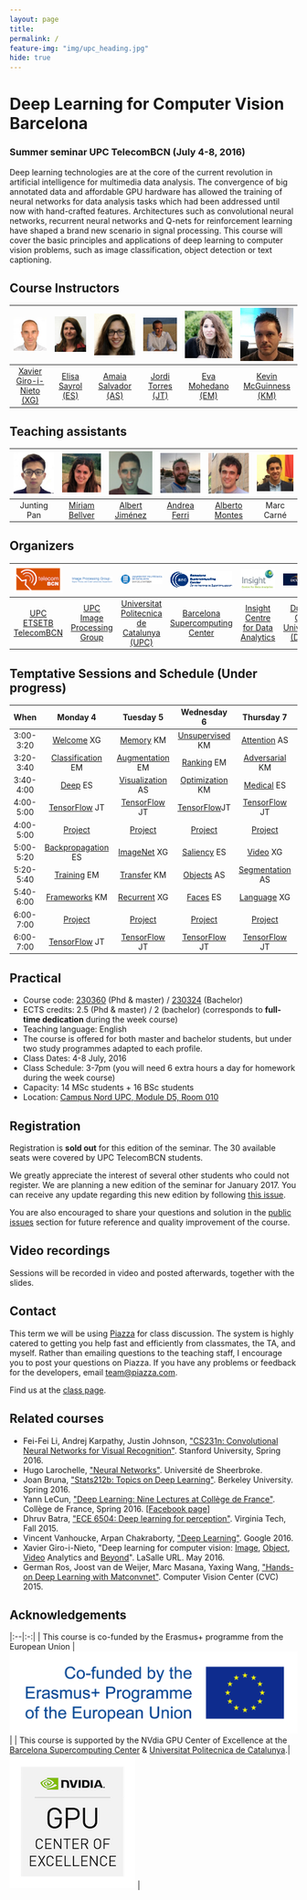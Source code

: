 ```yaml
---
layout: page
title:
permalink: /
feature-img: "img/upc_heading.jpg"
hide: true
---
```


# Deep Learning for Computer Vision Barcelona

### Summer seminar UPC TelecomBCN (July 4-8, 2016)

Deep learning technologies are at the core of the current revolution in artificial intelligence for multimedia data analysis. The convergence of big annotated data and affordable GPU hardware has allowed the training of neural networks for data analysis tasks which had been addressed until now with hand-crafted features. Architectures such as convolutional neural networks, recurrent neural networks and Q-nets for reinforcement learning have shaped a brand new scenario in signal processing. This course will cover the basic principles and applications of deep learning to computer vision problems, such as image classification, object detection or text captioning.

## Course Instructors

| ![Xavier Giro-i-Nieto][XavierGiro-photo] |  ![Elisa Sayrol][ElisaSayrol-photo]  | ![AmaiaSalvador][AmaiaSalvador-photo]  | ![Jordi Torres][JordiTorres-photo] | ![Eva Mohedano][EvaMohedano-photo]  | ![Kevin McGuinness][KevinMcGuinness-photo]  |
|:-:|:-:|:-:|:-:|:-:|:-:|
| [Xavier Giro-i-Nieto (XG)][XavierGiro-web] | [Elisa Sayrol (ES)][ElisaSayrol-web]  | [Amaia Salvador (AS)][AmaiaSalvador-web] |  [Jordi Torres (JT)][JordiTorres-web] | [Eva Mohedano (EM)][EvaMohedano-web]  | [Kevin McGuinness (KM)][KevinMcGuinness-web]     |

[XavierGiro-web]: https://imatge.upc.edu/web/people/xavier-giro
[ElisaSayrol-web]: https://imatge.upc.edu/web/people/elisa-sayrol
[AmaiaSalvador-web]: https://imatge.upc.edu/web/people/amaia-salvador
[JordiTorres-web]: http://www.jorditorres.org/
[EvaMohedano-web]: https://www.insight-centre.org/users/eva-mohedano
[KevinMcGuinness-web]: https://www.insight-centre.org/users/kevin-mcguinness

[XavierGiro-photo]: img/instructors/XavierGiro.jpg "Xavier Giro-i-Nieto"
[ElisaSayrol-photo]: img/instructors/ElisaSayrol.jpg "Elisa Sayrol"
[AmaiaSalvador-photo]: img/instructors/AmaiaSalvador.jpg "Amaia Salvador"
[JordiTorres-photo]: img/instructors/JordiTorres.jpg "Jordi Torres"
[EvaMohedano-photo]: img/instructors/EvaMohedano.jpg "Eva Mohedano"
[KevinMcGuinness-photo]: img/instructors/Kevin160x160.jpg "Kevin McGuinness"


## Teaching assistants

| ![Junting Pan][JuntingPan-photo] |  ![Míriam Bellver][MiriamBellver-photo]  | ![AlbertJimenez][AlbertJimenez-photo]  | ![Andrea Ferri][AndreaFerri-photo] | ![Alberto Montes][AlbertoMontes-photo]  | ![Marc Carné][MarcCarne-photo]  |
|:-:|:-:|:-:|:-:|:-:|:-:|
| Junting Pan | [Míriam Bellver][MiriamBellver-web]  | [Albert Jiménez][AlbertJimenez-web] |  [Andrea Ferri][AndreaFerri-web] | [Alberto Montes][AlbertoMontes-web]  | Marc Carné     |

[MiriamBellver-web]: https://www.linkedin.com/in/m%C3%ADriam-bellver-bueno-5090b4b5
[AlbertJimenez-web]: https://www.linkedin.com/in/albertjimenezsanfiz
[AndreaFerri-web]: https://www.linkedin.com/in/ferriand
[SantiPascual-web]: https://github.com/santi-pdp
[AlbertoMontes-web]: https://www.linkedin.com/in/alm59321

[JuntingPan-photo]: img/assistants/JuntingPan160x160.jpg "Junting Pan"
[MiriamBellver-photo]: img/assistants/MiriamBellver160x160.jpg "Miriam Bellver"
[AlbertJimenez-photo]: img/assistants/AlbertJimenez160x160.jpg "Albert Jiménez"
[AndreaFerri-photo]: img/assistants/AndreaFerri160x160.jpg "Andrea Ferri"
[AlbertoMontes-photo]: img/assistants/AlbertoMontes160x160.jpg "Alberto Montes"
[MarcCarne-photo]: img/assistants/MarcCarne160x160.jpg "Marc Carné"

## Organizers

| ![logo-etsetb] | ![logo-gpi] | ![logo-upc] | ![logo-bsc] | ![logo-insight] | ![logo-dcu] |
|:------------:|:------------:|:------------:|:------------:|:------------:|:------------:|
| [UPC ETSETB TelecomBCN](etsetb-web) | [UPC Image Processing Group](gpi-web) | [Universitat Politecnica de Catalunya (UPC)](upc-web) | [Barcelona Supercomputing Center](bsc-web) | [Insight Centre for Data Analytics](insight-web) | [Dublin City University (DCU)](dcu-web) |

[etsetb-web]: https://www.etsetb.upc.edu/en/
[upc-web]: http://www.upc.edu/?set_language=en
[gpi-web]: https://imatge.upc.edu/web/
[bsc-web]: http://www.bsc.es/
[insight-web]: https://www.insight-centre.org/
[dcu-web]: http://www.dcu.ie/

[logo-etsetb]: img/logos/etsetb.png "ETSETB TelecomBCN"
[logo-gpi]: img/logos/gpi.png "UPC Image Processing Group"
[logo-upc]: img/logos/upc.jpg "Universitat Politecnica de Catalunya"
[logo-bsc]: img/logos/bsc.gif "Barcelona Supercomputing Center"
[logo-insight]: img/logos/insight.jpg "Insight Centre for Data Analytics"
[logo-dcu]: img/logos/dcu.png "Dublin City University"


## Temptative Sessions and Schedule (Under progress)

| When       | Monday 4              | Tuesday 5          | Wednesday 6         | Thursday 7         | Friday 8                 |
|:----------:|:---------------------:|:------------------:|:-------------------:|:------------------:|:------------------------:|
| 3:00-3:20  | [Welcome] XG            | [Memory] KM        | [Unsupervised]  KM   | [Attention]  AS | Project Expo 3            |
| 3:20-3:40  | [Classification] EM   | [Augmentation] EM  | [Ranking] EM        | [Adversarial]  KM  | Project Expo 4            |
| 3:40-4:00  | [Deep] ES             | [Visualization] AS | [Optimization]  KM   | [Medical] ES      | Project Expo 5            |
| 4:00-5:00  | [TensorFlow] JT       | [TensorFlow] JT    | [TensorFlow]JT     | [TensorFlow] JT     | [TensorFlow] JT          | 
| 4:00-5:00  | [Project]               | [Project]        | [Project]         | [Project]            | Closing 3,4,5              | 
| 5:00-5:20  | [Backpropagation] ES  | [ImageNet] XG      | [Saliency]  ES       |  [Video] XG     | Project Expo 1         |
| 5:20-5:40  | [Training] EM         | [Transfer] KM    | [Objects]  AS        | [Segmentation] AS   | Project Expo 2           |
| 5:40-6:00  | [Frameworks] KM       | [Recurrent] XG     | [Faces]  ES          | [Language] XG      | Break               |
| 6:00-7:00  | [Project]               | [Project]            | [Project]       | [Project]            | Closing 1,2             |
| 6:00-7:00  | [TensorFlow] JT       | [TensorFlow] JT    | [TensorFlow] JT     | [TensorFlow]  JT   | [TensorFlow]  JT         |

[Welcome]: welcome
[Classification]: classification
[Deep]: deep

[Tensorflow]: https://github.com/jorditorresBCN/FirstContactWithTensorFlow

[Backpropagation]: backprop
[Training]: training
[Frameworks]: frameworks

[Memory]: memory
[Augmentation]: augmentation
[Visualization]: visualization

[ImageNet]: imagenet
[Transfer]: transfer
[Attention]: attention

[Unsupervised]: unsupervised
[Ranking]: ranking
[Optimization]: optimization

[Saliency]: saliency
[Objects]: objects
[Faces]: faces

[Recurrent]: recurrent
[Adversarial]: adversarial
[Medical]: medical

[Language]: language
[Segmentation]: segmentation
[Video]: video

[Project]: project

## Practical
* Course code: [230360](http://infoteleco.upc.edu/documents/guia_docent/assignatures/all/ang/230360.pdf) (Phd & master) / [230324](http://www.etsetb.upc.edu/ca/shared/curs-actual/seminaris/Fitxa_guia_docent_seminari_grau_IDLCV.pdf) (Bachelor)
* ECTS credits: 2.5 (Phd & master) / 2 (bachelor) (corresponds to **full-time dedication** during the week course)
* Teaching language: English
* The course is offered for both master and bachelor students, but under two study programmes adapted to each profile.
* Class Dates: 4-8 July, 2016
* Class Schedule: 3-7pm (you will need 6 extra hours a day for homework during the week course)
* Capacity: 14 MSc students + 16 BSc students
* Location: [Campus Nord UPC, Module D5, Room 010](https://imatge.upc.edu/web/contact)

## Registration

Registration is **sold out** for this edition of the seminar. The 30 available seats were covered by UPC TelecomBCN students.

We greatly appreciate the interest of several other students who could not register. We are planning a new edition of the seminar for January 2017. You can receive any update regarding this new edition by following [this issue](https://github.com/imatge-upc/telecombcn-2016-dlcv/issues/2).

You are also encouraged to share your questions and solution in the [public issues](https://github.com/imatge-upc/dlcv-2016/issues) section for future reference and quality improvement of the course.

## Video recordings

Sessions will be recorded in video and posted afterwards, together with the slides.

## Contact

This term we will be using [Piazza](https://piazza.com) for class discussion. The system is highly catered to getting you help fast and efficiently from classmates, the TA, and myself. Rather than emailing questions to the teaching staff, I encourage you to post your questions on Piazza. If you have any problems or feedback for the developers, email team@piazza.com.

Find us at the [class page](https://piazza.com/upc/summer2016/230360/home).

## Related courses

* Fei-Fei Li, Andrej Karpathy, Justin Johnson, ["CS231n: Convolutional Neural Networks for Visual Recognition"](http://cs231n.stanford.edu/). Stanford University, Spring 2016.
* Hugo Larochelle, ["Neural Networks"](http://info.usherbrooke.ca/hlarochelle/neural_networks/content.html). Université de Sheerbroke.
* Joan Bruna, ["Stats212b: Topics on Deep Learning"](https://github.com/joanbruna/stat212b). Berkeley University. Spring 2016.
* Yann LeCun, ["Deep Learning: Nine Lectures at Collège de France"](http://cilvr.nyu.edu/doku.php?id=courses%3Adeeplearning-cdf2016%3Astart). Collège de France, Spring 2016. [[Facebook page](https://www.facebook.com/deeplearningcdf/?fref=nf)]
* Dhruv Batra, ["ECE 6504: Deep learning for perception"](https://computing.ece.vt.edu/~f15ece6504/). Virginia Tech, Fall 2015.
* Vincent Vanhoucke, Arpan Chakraborty, ["Deep Learning"](https://www.udacity.com/course/deep-learning--ud730). Google 2016.
* Xavier Giro-i-Nieto, "Deep learning for computer vision: [Image], [Object], [Video] Analytics and [Beyond]". LaSalle URL. May 2016.
* German Ros, Joost van de Weijer, Marc Masana, Yaxing Wang, ["Hands-on Deep Learning with Matconvnet"](http://www.cvc.uab.es/~gros/index.php/hands-on-deep-learning-with-matconvnet/). Computer Vision Center (CVC) 2015.


[Image]: http://www.slideshare.net/xavigiro/deep-learning-for-computer-vision-14-image-analytics-lasalle-2016
[Object]: http://www.slideshare.net/xavigiro/deep-learning-for-computer-vision-24-object-analytics-lasalle-2016
[Video]: http://www.slideshare.net/xavigiro/deep-learning-for-computer-vision-34-video-analytics-lasalle-2016
[Beyond]: http://www.slideshare.net/xavigiro/deep-learning-for-computer-vision-44-beyond-vision-lasalle-2016


## Acknowledgements


|:--|:-:|
| This course is co-funded by the Erasmus+ programme from the European Union | ![logo-erasmus] |
|  This course is supported by the NVdia GPU Center of Excellence at the [Barcelona Supercomputing Center](http://www.bsc.es/) & [Universitat Politecnica de Catalunya](http://www.upc.edu/?set_language=en).|  ![logo-nvidia] |

[logo-erasmus]: img/logos/erasmus.jpg "Erasmus logo"
[logo-nvidia]: img/logos/nvidia220x234.png "Logo of NVidia"
